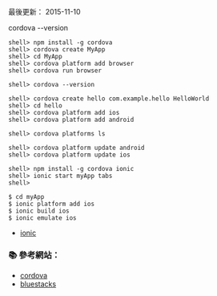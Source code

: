 
最後更新： 2015-11-10         


cordova --version

```console
shell> npm install -g cordova
shell> cordova create MyApp
shell> cd MyApp
shell> cordova platform add browser
shell> cordova run browser
```

```console
shell> cordova --version
```

```console
shell> cordova create hello com.example.hello HelloWorld
shell> cd hello
shell> cordova platform add ios
shell> cordova platform add android

shell> cordova platforms ls
```

```console
shell> cordova platform update android
shell> cordova platform update ios
```




```console
shell> npm install -g cordova ionic
shell> ionic start myApp tabs
shell> 
```

```
$ cd myApp
$ ionic platform add ios
$ ionic build ios
$ ionic emulate ios
```

- [ionic](http://ionicframework.com/)



### :books: 參考網站：

- [cordova](https://cordova.apache.org/)
- [bluestacks](http://www.bluestacks.com/)
